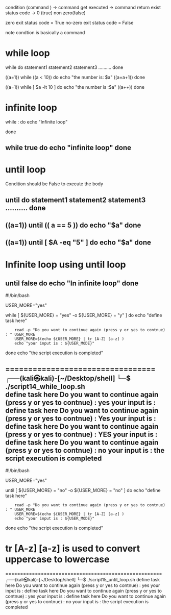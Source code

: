 condition (command ) -> command get executed -> command return exist status code -> 0 (true) non zero(false)

zero exit status code = True
no-zero exit status code = False


note condtion is basically a command

# while loop

while <condition>
do
    statement1
    statement2
    statement3
    ..........
done


((a=1))
while ((a < 10))
do
    echo "the number is: $a"
    ((a=a+1))
done


((a=1))
while [ $a -lt 10 ]
do
    echo "the number is :$a"
    ((a++))
done

# infinite loop

while :
do
    echo "Infinite loop"

done

while true
do
    echo "infinite loop"
done
-----------------------------

# until loop

Condition should be False to execute the body

until <contion>
do
    statement1
    statement2
    statement3
    ..........
done
------------------------

((a=1))
until (( a == 5 ))
do
    echo "$a"
done
--------------------

((a=1))
until [ $A -eq "5" ]
do
    echo "$a"
done
----------------------

# Infinite loop using until loop

until false
do
    echo "In infinite loop"
done
-----------------------------------

#!/bin/bash

USER_MORE="yes"

while [ ${USER_MORE} = "yes" -o ${USER_MORE} = "y" ]
do
        echo "define task here"

        read -p "Do you want to continue again (press y or yes to contnue) : " USER_MORE
        USER_MORE=$(echo ${USER_MORE} | tr [A-Z] [a-z] )
        echo "your input is : ${USER_MODE}"
done
echo "the script execution is completed"

=================================
┌──(kali㉿kali)-[~/Desktop/shell]
└─$ ./script14_while_loop.sh                      
define task here
Do you want to continue again (press y or yes to contnue) : yes
your input is : 
define task here
Do you want to continue again (press y or yes to contnue) : Yes
your input is : 
define task here
Do you want to continue again (press y or yes to contnue) : YES
your input is : 
define task here
Do you want to continue again (press y or yes to contnue) : no
your input is : 
the script execution is completed
----------------------------------------------------


#!/bin/bash

USER_MORE="yes"

until [ ${USER_MORE} = "no" -o ${USER_MORE} = "no" ]
do
        echo "define task here"

        read -p "Do you want to continue again (press y or yes to contnue) : " USER_MORE
        USER_MORE=$(echo ${USER_MORE} | tr [A-Z] [a-z] )
        echo "your input is : ${USER_MODE}"
done
echo "the script execution is completed"

# tr [A-z] [a-z] is used to convert uppercase to lowercase

=====================================================
┌──(kali㉿kali)-[~/Desktop/shell]
└─$ ./script15_until_loop.sh
define task here
Do you want to continue again (press y or yes to contnue) : yes
your input is : 
define task here
Do you want to continue again (press y or yes to contnue) : yes
your input is : 
define task here
Do you want to continue again (press y or yes to contnue) : no
your input is : 
the script execution is completed



